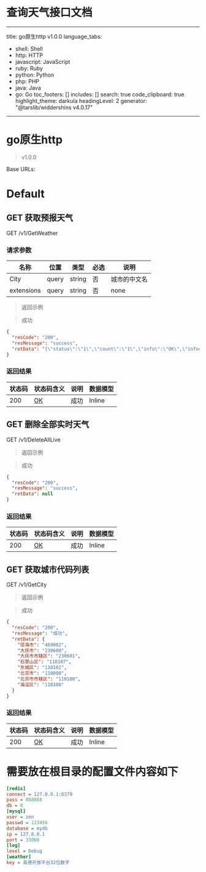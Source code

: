 # 查询天气接口文档

---
title: go原生http v1.0.0
language_tabs:
- shell: Shell
- http: HTTP
- javascript: JavaScript
- ruby: Ruby
- python: Python
- php: PHP
- java: Java
- go: Go
  toc_footers: []
  includes: []
  search: true
  code_clipboard: true
  highlight_theme: darkula
  headingLevel: 2
  generator: "@tarslib/widdershins v4.0.17"

---

# go原生http

> v1.0.0

Base URLs:

# Default

## GET 获取预报天气

GET /v1/GetWeather

### 请求参数

|名称|位置|类型|必选|说明|
|---|---|---|---|---|
|City|query|string| 否 |城市的中文名|
|extensions|query|string| 否 |none|

> 返回示例

> 成功

```json
{
  "resCode": "200",
  "resMessage": "success",
  "retData": "{\"status\":\"1\",\"count\":\"1\",\"info\":\"OK\",\"infocode\":\"10000\",\"forecasts\":[{\"city\":\"石景山区\",\"adcode\":\"110107\",\"province\":\"北京\",\"reporttime\":\"2023-05-06 10:09:13\",\"casts\":[{\"date\":\"2023-05-06\",\"week\":\"6\",\"dayweather\":\"多云\",\"nightweather\":\"晴\",\"daytemp\":\"23\",\"nighttemp\":\"11\",\"daywind\":\"北\",\"nightwind\":\"北\",\"daypower\":\"≤3\",\"nightpower\":\"≤3\",\"daytemp_float\":\"23.0\",\"nighttemp_float\":\"11.0\"},{\"date\":\"2023-05-07\",\"week\":\"7\",\"dayweather\":\"晴\",\"nightweather\":\"晴\",\"daytemp\":\"26\",\"nighttemp\":\"11\",\"daywind\":\"北\",\"nightwind\":\"北\",\"daypower\":\"≤3\",\"nightpower\":\"≤3\",\"daytemp_float\":\"26.0\",\"nighttemp_float\":\"11.0\"},{\"date\":\"2023-05-08\",\"week\":\"1\",\"dayweather\":\"晴\",\"nightweather\":\"多云\",\"daytemp\":\"27\",\"nighttemp\":\"13\",\"daywind\":\"南\",\"nightwind\":\"南\",\"daypower\":\"≤3\",\"nightpower\":\"≤3\",\"daytemp_float\":\"27.0\",\"nighttemp_float\":\"13.0\"},{\"date\":\"2023-05-09\",\"week\":\"2\",\"dayweather\":\"多云\",\"nightweather\":\"多云\",\"daytemp\":\"27\",\"nighttemp\":\"15\",\"daywind\":\"南\",\"nightwind\":\"南\",\"daypower\":\"≤3\",\"nightpower\":\"≤3\",\"daytemp_float\":\"27.0\",\"nighttemp_float\":\"15.0\"}]}]}"
}
```

### 返回结果

|状态码|状态码含义|说明|数据模型|
|---|---|---|---|
|200|[OK](https://tools.ietf.org/html/rfc7231#section-6.3.1)|成功|Inline|

## GET 删除全部实时天气

GET /v1/DeleteAllLive

> 返回示例

> 成功

```json
{
  "resCode": "200",
  "resMessage": "success",
  "retData": null
}
```

### 返回结果

|状态码|状态码含义|说明|数据模型|
|---|---|---|---|
|200|[OK](https://tools.ietf.org/html/rfc7231#section-6.3.1)|成功|Inline|

## GET 获取城市代码列表

GET /v1/GetCity

> 返回示例

> 成功

```json
{
  "resCode": "200",
  "resMessage": "成功",
  "retData": {
    "琼海市": "469002",
    "大庆市": "230600",
    "大庆市市辖区": "230601",
    "石景山区": "110107",
    "东城区": "110101",
    "北京市": "110000",
    "北京市市辖区": "110100",
    "海淀区": "110108"
  }
}
```

### 返回结果

|状态码|状态码含义|说明|数据模型|
|---|---|---|---|
|200|[OK](https://tools.ietf.org/html/rfc7231#section-6.3.1)|成功|Inline|


# 需要放在根目录的配置文件内容如下

```ini
[redis]
connect = 127.0.0.1:6379
pass = 888888
db = 0
[mysql]
user = zen
passwd = 123456
database = mydb
ip = 127.0.0.1
port = 33060
[log]
level = Debug
[weather]
key = 高德开放平台32位数字
```